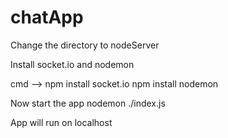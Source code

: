 # chatApp

Change the directory to nodeServer

Install socket.io and nodemon

cmd --> 
npm install socket.io
npm install nodemon

Now start the app nodemon ./index.js

App will run on localhost
